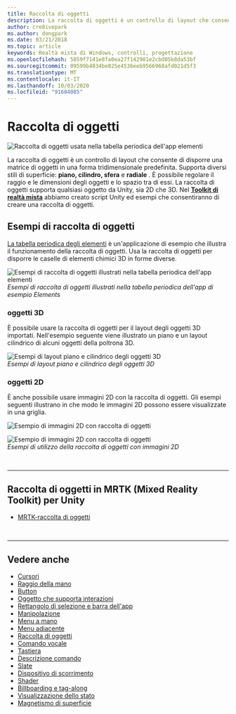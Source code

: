 ```yaml
---
title: Raccolta di oggetti
description: La raccolta di oggetti è un controllo di layout che consente di disporre una matrice di oggetti in una forma tridimensionale predefinita.
author: cre8ivepark
ms.author: dongpark
ms.date: 03/21/2018
ms.topic: article
keywords: Realtà mista di Windows, controlli, progettazione
ms.openlocfilehash: 5859f7141e8fa0ea27f142981e2cbd05b8da53bf
ms.sourcegitcommit: 09599b4034be825e4536eeb9566968afd021d5f3
ms.translationtype: MT
ms.contentlocale: it-IT
ms.lasthandoff: 10/03/2020
ms.locfileid: "91684085"
---
```

# <a name="object-collection"></a>Raccolta di oggetti

![Raccolta di oggetti usata nella tabella periodica dell'app elementi](images/UX_Hero_ObjectCollection.jpg)<br>


La raccolta di oggetti è un controllo di layout che consente di disporre una matrice di oggetti in una forma tridimensionale predefinita. Supporta diversi stili di superficie: **piano, cilindro, sfera** e **radiale** . È possibile regolare il raggio e le dimensioni degli oggetti e lo spazio tra di essi. La raccolta di oggetti supporta qualsiasi oggetto da Unity, sia 2D che 3D. Nel **[Toolkit di realtà mista](https://microsoft.github.io/MixedRealityToolkit-Unity/Documentation/README_ObjectCollection.html)** abbiamo creato script Unity ed esempi che consentiranno di creare una raccolta di oggetti.


## <a name="object-collection-examples"></a>Esempi di raccolta di oggetti

[La tabella periodica degli elementi](../develop/unity/periodic-table-of-the-elements.md) è un'applicazione di esempio che illustra il funzionamento della raccolta di oggetti. Usa la raccolta di oggetti per disporre le caselle di elementi chimici 3D in forme diverse.

![Esempi di raccolta di oggetti illustrati nella tabella periodica dell'app elementi](images/periodictable-collections-1000px.jpg)<br>
*Esempi di raccolta di oggetti illustrati nella tabella periodica dell'app di esempio Elements*

### <a name="3d-objects"></a>oggetti 3D

È possibile usare la raccolta di oggetti per il layout degli oggetti 3D importati. Nell'esempio seguente viene illustrato un piano e un layout cilindrico di alcuni oggetti della poltrona 3D.

![Esempi di layout piano e cilindrico degli oggetti 3D](images/objectcollection-3dobjects-1000px.jpg)<br>
*Esempi di layout piano e cilindrico degli oggetti 3D*

### <a name="2d-objects"></a>oggetti 2D

È anche possibile usare immagini 2D con la raccolta di oggetti. Gli esempi seguenti illustrano in che modo le immagini 2D possono essere visualizzate in una griglia.

![Esempio di immagini 2D con raccolta di oggetti](images/940px-layout-3dobjects-3.jpg)

![Esempio di immagini 2D con raccolta di oggetti](images/940px-layout-2dimages.jpg)<br>
*Esempi di utilizzo della raccolta di oggetti con immagini 2D*

<br>

---

## <a name="object-collection-in-mrtk-mixed-reality-toolkit-for-unity"></a>Raccolta di oggetti in MRTK (Mixed Reality Toolkit) per Unity

* [MRTK-raccolta di oggetti](https://microsoft.github.io/MixedRealityToolkit-Unity/Documentation/README_ObjectCollection.html)


<br>

---


## <a name="see-also"></a>Vedere anche

* [Cursori](cursors.md)
* [Raggio della mano](point-and-commit.md)
* [Button](button.md)
* [Oggetto che supporta interazioni](interactable-object.md)
* [Rettangolo di selezione e barra dell'app](app-bar-and-bounding-box.md)
* [Manipolazione](direct-manipulation.md)
* [Menu a mano](hand-menu.md)
* [Menu adiacente](near-menu.md)
* [Raccolta di oggetti](object-collection.md)
* [Comando vocale](voice-input.md)
* [Tastiera](keyboard.md)
* [Descrizione comando](tooltip.md)
* [Slate](slate.md)
* [Dispositivo di scorrimento](slider.md)
* [Shader](shader.md)
* [Billboarding e tag-along](billboarding-and-tag-along.md)
* [Visualizzazione dello stato](progress.md)
* [Magnetismo di superficie](surface-magnetism.md)
